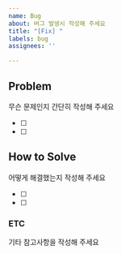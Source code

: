 ```yaml
---
name: Bug
about: 버그 발생시 작성해 주세요
title: "[Fix] "
labels: bug
assignees: ''

---
```


## Problem
무슨 문제인지 간단히 작성해 주세요

- [ ]
- [ ]

## How to Solve
어떻게 해결했는지 작성해 주세요

- [ ]
- [ ]

### ETC
기타 참고사항을 작성해 주세요

